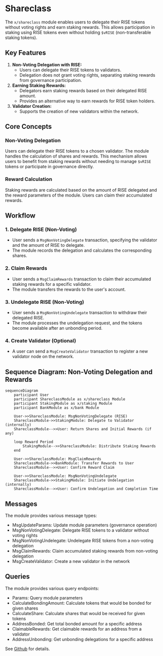 # Shareclass

The `x/shareclass` module enables users to delegate their RISE tokens without voting rights and earn staking rewards. This allows participation in staking using RISE tokens even without holding `$vRISE` (non-transferable staking tokens).

## Key Features

1. **Non-Voting Delegation with RISE:**
    * Users can delegate their RISE tokens to validators.
    * Delegation does not grant voting rights, separating staking rewards from governance participation.
2. **Earning Staking Rewards:**
    * Delegators earn staking rewards based on their delegated RISE amount.
    * Provides an alternative way to earn rewards for RISE token holders.
3. **Validator Creation:**
    * Supports the creation of new validators within the network.

## Core Concepts

### Non-Voting Delegation

Users can delegate their RISE tokens to a chosen validator. The module handles the calculation of shares and rewards. This mechanism allows users to benefit from staking rewards without needing to manage `$vRISE` tokens or participate in governance directly.

### Reward Calculation

Staking rewards are calculated based on the amount of RISE delegated and the reward parameters of the module. Users can claim their accumulated rewards.

## Workflow

### 1. Delegate RISE (Non-Voting)

* User sends a `MsgNonVotingDelegate` transaction, specifying the validator and the amount of RISE to delegate.
* The module records the delegation and calculates the corresponding shares.

### 2. Claim Rewards

* User sends a `MsgClaimRewards` transaction to claim their accumulated staking rewards for a specific validator.
* The module transfers the rewards to the user's account.

### 3. Undelegate RISE (Non-Voting)

* User sends a `MsgNonVotingUndelegate` transaction to withdraw their delegated RISE.
* The module processes the undelegation request, and the tokens become available after an unbonding period.

### 4. Create Validator (Optional)

* A user can send a `MsgCreateValidator` transaction to register a new validator node on the network.

## Sequence Diagram: Non-Voting Delegation and Rewards

```mermaid
sequenceDiagram
    participant User
    participant ShareclassModule as x/shareclass Module
    participant StakingModule as x/staking Module
    participant BankModule as x/bank Module

    User->>ShareclassModule: MsgNonVotingDelegate (RISE)
    ShareclassModule->>StakingModule: Delegate to Validator (internally)
    ShareclassModule-->>User: Return Shares and Initial Rewards (if any)

    loop Reward Period
        StakingModule-->>ShareclassModule: Distribute Staking Rewards
    end

    User->>ShareclassModule: MsgClaimRewards
    ShareclassModule->>BankModule: Transfer Rewards to User
    ShareclassModule-->>User: Confirm Reward Claim

    User->>ShareclassModule: MsgNonVotingUndelegate
    ShareclassModule->>StakingModule: Initiate Undelegation (internally)
    ShareclassModule-->>User: Confirm Undelegation and Completion Time
```

## Messages

The module provides various message types:

* MsgUpdateParams: Update module parameters (governance operation)
* MsgNonVotingDelegate: Delegate RISE tokens to a validator without voting rights
* MsgNonVotingUndelegate: Undelegate RISE tokens from a non-voting delegation
* MsgClaimRewards: Claim accumulated staking rewards from non-voting delegation
* MsgCreateValidator: Create a new validator in the network

## Queries

The module provides various query endpoints:

* Params: Query module parameters
* CalculateBondingAmount: Calculate tokens that would be bonded for given shares
* CalculateShare: Calculate shares that would be received for given tokens
* AddressBonded: Get total bonded amount for a specific address
* ClaimableRewards: Get claimable rewards for an address from a validator
* AddressUnbonding: Get unbonding delegations for a specific address

See [Github](https://github.com/sunriselayer/sunrise/tree/main/x/shareclass) for details.
